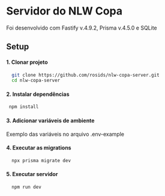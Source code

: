 # Servidor do NLW Copa

Foi desenvolvido com Fastify v.4.9.2, Prisma v.4.5.0 e SQLite

## Setup

#### 1. Clonar projeto

```bash
  git clone https://github.com/rosids/nlw-copa-server.git
  cd nlw-copa-server
```

#### 2. Instalar dependências

```bash
 npm install
```

#### 3. Adicionar variáveis de ambiente

Exemplo das variáveis no arquivo .env-example

#### 4. Executar as migrations

```bash
  npx prisma migrate dev
```

#### 5. Executar servidor

```bash
  npm run dev
```